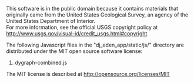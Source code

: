 This software is in the public domain because it contains materials that originally came from the United States Geological Survey, an agency of the United States Department of Interior.  
For more information, see the official USGS copyright policy at http://www.usgs.gov/visual-id/credit_usgs.html#copyright  

The following Javascript files in the "dj_eden_app/static/js/" directory are distributed under the MIT open source software license:  

1. dygraph-combined.js  

The MIT license is described at http://opensource.org/licenses/MIT  

